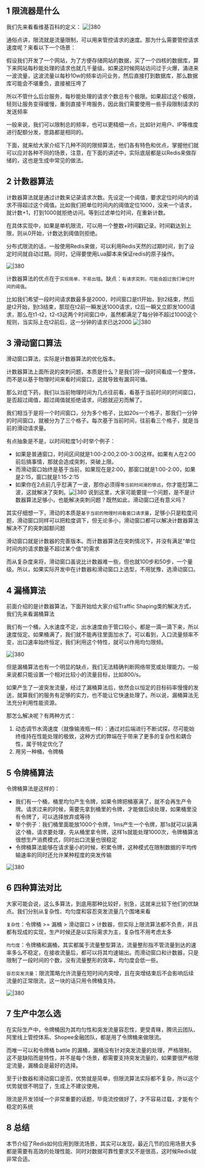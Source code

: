 
## 1 限流器是什么

我们先来看看维基百科的定义：
![|380](https://my-obsidian-image.oss-cn-guangzhou.aliyuncs.com/2024/04/ccc7a44f451bd9c537a5cb00ecfb3da9.png)

通俗点讲，限流就是流量限制，可以用来管控请求的速度。那为什么需要管控请求速度呢？来看以下一个场景：

假设我们开发了一个网站，为了方便存储网站的数据，买了一个四核的数据库，算下来网站每秒能处理的请求也就几千量级。如果这时候网站访问过于火爆，涌进来一波流量，这波流量以每秒10w的频率访问业务，然后直接打到数据库，那么数据库可能会不堪重负，直接被压垮了

所以不管什么后台服务，每秒能处理的请求个数总有个极限。如果超过这个极限，轻则让服务变得缓慢，重则直接干垮服务，因此我们需要使用一些手段限制请求的发送频率

一般来说，我们可以限制总的频率，也可以更精细一点，比如针对用户、IP等维度进行配额分发，思路都是相同的。

下面，就来给大家介绍下几种不同的限频算法，他们各有特色和优点，掌握他们就可以应对各种不同的场景，注意，在下面的讲述中，实际底层都是以Redis来做存储的，这也是生成中常见的做法。
## 2 计数器算法

计数器算法就是通过计数来记录请求次数。先设定一个阈值，要求定位时间内的请求不得超过这个阈值。比如我们把单位时间内的阈值定位1000，没来一个请求，就计数+1，打到1000就拒绝访问。等到过滤单位时间，在重新计数。

在具体实现中，如果是单机限流，可以用一个整数+时间戳记录。时间戳达到上限，则从0开始，计数达到阈值则拒绝。

分布式限流的话，一般使用Redis来做，可以利用Redis天然的过期时间，到了设定时间就自动过期。同时，记得要使用Lua脚本来保证redis的原子操作。

![|380](https://my-obsidian-image.oss-cn-guangzhou.aliyuncs.com/2024/04/e7bc9c2082a27c9d7818f921097bd028.png)

计数器算法的优点在于`实现简单，不易出错`。缺点：`有请求突刺，可能会超过我们单位时间的阈值`。

比如我们希望一段时间请求数最多是2000，时间窗口是t1开始，到t2结束，然后是t2开始，到t3结束，那现在t2前一瞬发送1000请求，t2后一瞬又立即发1000请求，那么在t1-t2，t2-t3这两个时间窗口中，虽然都满足了每分钟不超过1000这个规则，当实际上在t2前后，这一分钟的请求已达2000
![|380](https://my-obsidian-image.oss-cn-guangzhou.aliyuncs.com/2024/04/bc32842489f4b88124d9bde5398b9b27.png)

## 3 滑动窗口算法

滑动窗口算法，实际是计数器算法的优化版本。

计数器算法上面所说的突刺问题，本质是什么？是我们将一段时间看成一个整体，而不是以基于物理时间来看时间窗口，这就导致有漏洞可循。

那么对症下药，我们以当前物理时间为几点往前看，看基于当前时间的时间窗口，是否超过阈值，超过阈值就拒绝请求，问题就迎刃而解了。

我们相当于是将一个时间窗口，分为多个格子，比如20s一个格子，那我们一分钟的时间窗口，就被分为了三个格子。每次基于当前时间，往前看三个格子，就是当前的滑动请求量。

有点抽象是不是，以时间粒度1小时举个例子：
- 如果是普通窗口，时间区间就是1:00-2:00,2:00-3:00这样。如果有人在2:00前后搞事情，那就会造成突刺，突破上限。
- 而滑动窗口始终是基于当前，如果现在是2:00，那窗口就是1:00-2:00，如果是2:15，窗口就是1:15-2:15
- 如果你在2点前几乎怼满了一波，那你必须得`等当前时间滑的够远`，你才能怼第二波，这就解决了突刺。![|380](https://my-obsidian-image.oss-cn-guangzhou.aliyuncs.com/2024/04/86002a1e4c4a5cef88c54dae70e61878.png)
说到这里，大家可能要提一个问题，是不是计数器算法足够小，也能解决突刺问题？既然如此，滑动窗口还有意义吗？

其实仔细想一下，滑动的本质是`基于当前的物理时间看窗口请求量`，足够小只是粒度问题，滑动窗口同样可以把粒度调下，但无论多小，滑动窗口都可以解决计数器算法解决不了的突刺超额问题

滑动窗口就是计数器的完善版本。而计数器算法在突刺情况下，并没有满足“单位时间内的请求数量不超过某个值”的需求

而从复杂度来将，滑动窗口虽说比计数器难一些，但也就100步和50步，一个量级。所以，如果实际开发中在计数器和滑动窗口上选型，不用犹豫，选滑动窗口。

## 4 漏桶算法

前面介绍的是计数器算法，下面开始给大家介绍Traffic Shaping类的解决方式，我们先来看漏桶算法

我们有一个桶，入水速度不定，出水速度由于管口较小，都是一滴一滴下来，所以速度恒定。如果桶满了，我们就不能再往里面加水了。可以看到，入口流量频率不变，出口速率始终恒定，我们利用这个特性，就可以作用均匀限频。

![|380](https://my-obsidian-image.oss-cn-guangzhou.aliyuncs.com/2024/04/6dd59d6392224e513956b9903e474edd.png)

但是漏桶算法也有一个明显的缺点，我们无法精确判断网络带宽或处理能力。一般来说都只能设置一个相对比较小的流量目标，比如800/s。

如果产生了一波突发流量，经过了漏桶算法后，依然会以恒定的目标码率慢慢的发送，就算我们的服务有足够的实力，也不能让它快速处理了。所以说，漏桶算法无法充分利用性能资源。

那怎么解决呢？有两种方式：
1. 动态调节水滴速度（就像输液瓶一样）：通过对后端进行不断试探，尽可能始终维持在性能处理的极致，这种方式的弊端在于带来了更多的复杂性和耦合性，属于特定优化了
2. 用另一种桶，令牌桶

## 5 令牌桶算法

令牌桶算法是这样的：
- 我们有一个桶，桶里均匀产生令牌，如果令牌把桶塞满了，就不会再生产令牌。请求过来的时候，需要先拿到桶里的令牌，才能做后续处理，如果桶里没有令牌了，可以选择放弃或等待
- 举个例子：我们桶里面能放1000个令牌，1ms产生一个令牌，那1s就可以装满这个桶，请求要处理，先从桶里拿令牌，这样1s就能处理1000次，令牌桶算法很想生产消费模式，同时出口流量也很稳定
- 令牌桶算法能够在请求量小的时候，积累令牌，这种模式在限制数据的平均传输速率的同时还允许某种程度的突发传输

![|380](https://my-obsidian-image.oss-cn-guangzhou.aliyuncs.com/2024/04/2e6b34a2f728cc503ca72a0fb7c947ac.png)
## 6 四种算法对比

大家可能会说，这么多算法，到底用那种比较好，别急，这就来比较下他们的优缺点。我们分别从复杂性、均匀度和容忍突发流量几个围堵来看

`复杂性`：令牌桶 >= 漏桶 > 滑动窗口 > 计数器，但实际上限流算法都不负责，并且都有现成的实现，生产时候还是以实际需求为主，复杂性不用考虑太多

`均匀度`：令牌桶和漏桶，其实都属于流量整型算法，流量整形指不管流量到达的速率多么不稳定，在接收流量后，都可以将其均速输出。而滑动窗口和计数器，只是限制了一段时间的个数，没有流量整形的效率，均匀度会低一些。

`容忍突发流量`：限流策略允许流量在短时间内突增，且在突增结束后不会影响后续流量的正常限流，这一块的话只用令牌桶支持。

![|380](https://my-obsidian-image.oss-cn-guangzhou.aliyuncs.com/2024/04/701c81c4267f232641e4e5e87613832f.png)
## 7 生产中怎么选

在实际生产中，令牌桶因为其均匀性和突发流量容忍性，更受青睐，腾讯云团队、阿里线上管控体系、Shopee金融团队，都是用了令牌桶来做限流。

而唯一可以和令牌桶 battle 的漏桶，漏桶没有针对突发流量的处理，严格限制，这不是缺陷而是特性，并不是每个场景，都需要支持突发流量的，如果要很严格限定流量，漏桶会是最好的选择。

至于计数器和滑动窗口是否，优势就是简单，但限流算法实际都不复杂，所以这个优势就很不明显了，生成上不建议使用。

限流是开发领域一个非常重要的话题，毕竟流控做好了，才不容易过载，才能有个稳定的系统
## 8 总结

本节介绍了Redis如何应用到限流场景，其实可以发现，最近几节的应用场景大多都是需要有高效的处理性能、同时对数据可靠性要求又不是很高，这时候Redis就非常合适。